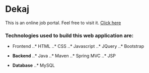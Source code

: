 # Dekaj
This is an online job portal. Feel free to visit it. [Click here](https://dekaj.herokuapp.com)

### Technologies used to build this web application are:
 
* Frontend
..* HTML
..* CSS
..* Javascript
..* JQuery
..* Bootstrap

* **Backend**
..* Java
..* Maven
..* Spring MVC
..* JSP
 
* **Database**
..* MySQL
